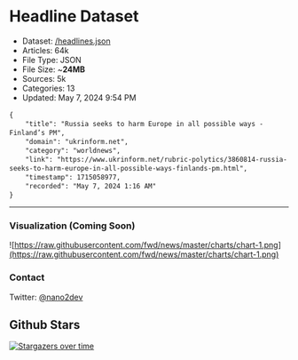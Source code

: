 # Headline Dataset

- Dataset: [/headlines.json](https://raw.githubusercontent.com/fwd/news/master/headlines.json) 
- Articles: 64k
- File Type: JSON
- File Size: ~**24MB**
- Sources: 5k
- Categories: 13
- Updated: May 7, 2024 9:54 PM

```
{
    "title": "Russia seeks to harm Europe in all possible ways - Finland’s PM",
    "domain": "ukrinform.net",
    "category": "worldnews",
    "link": "https://www.ukrinform.net/rubric-polytics/3860814-russia-seeks-to-harm-europe-in-all-possible-ways-finlands-pm.html",
    "timestamp": 1715058977,
    "recorded": "May 7, 2024 1:16 AM"
}
```

---

### Visualization (Coming Soon)

![https://raw.githubusercontent.com/fwd/news/master/charts/chart-1.png](https://raw.githubusercontent.com/fwd/news/master/charts/chart-1.png)

### Contact 

Twitter: [@nano2dev](https://twitter.com/nano2dev)

## Github Stars

[![Stargazers over time](https://starchart.cc/fwd/news.svg)](https://starchart.cc/fwd/news)
